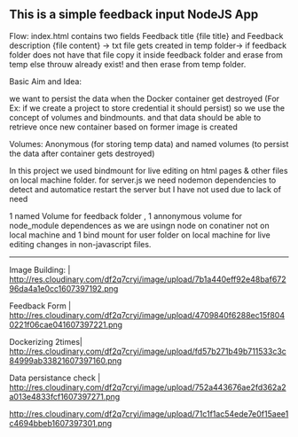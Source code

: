 
This is a simple feedback input NodeJS App 
-------------------------------------------------------------------------------------------------------------------------------------------------------
 
Flow: index.html contains two fields Feedback title {file title} and Feedback description {file content} -> txt file gets created in temp folder-> if feedback folder does not have that file copy  it inside feedback folder and erase from temp else throuw already exist! and then erase from temp folder.

Basic Aim and Idea:

we want to persist the data when the Docker container get destroyed (For Ex: if we create a project to store credential it should persist) so we use the concept of volumes and bindmounts. and that data should be able to retrieve once new container based on former image is created

Volumes: Anonymous (for storing temp data) and named volumes (to persist the data after container gets destroyed)

In this project we used bindmount for live editing  on html pages & other files on local machine folder. for server.js we need nodemon dependencies to detect and automatice restart the server but I have not used due to lack of need


1 named Volume for feedback folder , 1 annonymous volume for node_module dependences as we are usingn node on conatiner not on local machine and 1 bind mount for user folder on local machine for live editing changes in non-javascript files.


---------------------------------------------------------------------------------------------------------------------------------------------------------------------
Image Building: | http://res.cloudinary.com/df2q7cryi/image/upload/7b1a440eff92e48baf67296da4a1e0cc1607397192.png

Feedback Form | http://res.cloudinary.com/df2q7cryi/image/upload/4709840f6288ec15f8040221f06cae041607397221.png

Dockerizing 2times| http://res.cloudinary.com/df2q7cryi/image/upload/fd57b271b49b711533c3c84999ab33821607397160.png

Data persistance check | http://res.cloudinary.com/df2q7cryi/image/upload/752a443676ae2fd362a2a013e4833fcf1607397271.png            


http://res.cloudinary.com/df2q7cryi/image/upload/71c1f1ac54ede7e0f15aee1c4694bbeb1607397301.png
















